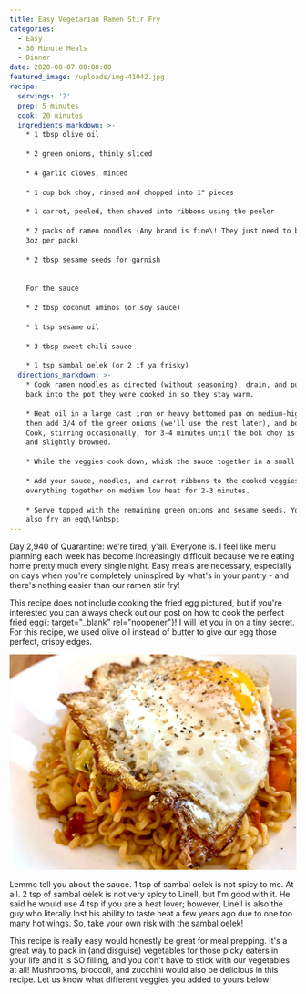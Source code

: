 ```yaml
---
title: Easy Vegetarian Ramen Stir Fry
categories:
  - Easy
  - 30 Minute Meals
  - Dinner
date: 2020-08-07 00:00:00
featured_image: /uploads/img-41042.jpg
recipe:
  servings: '2'
  prep: 5 minutes
  cook: 20 minutes
  ingredients_markdown: >-
    * 1 tbsp olive oil

    * 2 green onions, thinly sliced

    * 4 garlic cloves, minced

    * 1 cup bok choy, rinsed and chopped into 1" pieces

    * 1 carrot, peeled, then shaved into ribbons using the peeler

    * 2 packs of ramen noodles (Any brand is fine\! They just need to be around
    3oz per pack)

    * 2 tbsp sesame seeds for garnish


    For the sauce

    * 2 tbsp coconut aminos (or soy sauce)

    * 1 tsp sesame oil

    * 3 tbsp sweet chili sauce

    * 1 tsp sambal oelek (or 2 if ya frisky)
  directions_markdown: >-
    * Cook ramen noodles as directed (without seasoning), drain, and put them
    back into the pot they were cooked in so they stay warm.

    * Heat oil in a large cast iron or heavy bottomed pan on medium-high heat,
    then add 3/4 of the green onions (we'll use the rest later), and bok choy.
    Cook, stirring occasionally, for 3-4 minutes until the bok choy is tender
    and slightly browned.

    * While the veggies cook down, whisk the sauce together in a small bowl.

    * Add your sauce, noodles, and carrot ribbons to the cooked veggies, mixing
    everything together on medium low heat for 2-3 minutes.

    * Serve topped with the remaining green onions and sesame seeds. You can
    also fry an egg\!&nbsp;
---
```


Day 2,940 of Quarantine: we're tired, y'all. Everyone is. I feel like menu planning each week has become increasingly difficult because we're eating home pretty much every single night. Easy meals are necessary, especially on days when you're completely uninspired by what's in your pantry - and there's nothing easier than our ramen stir fry\!&nbsp;

This recipe does not include cooking the fried egg pictured, but if you're interested you can always check out our post on how to cook the perfect [fried egg](https://bonnettebites.com/breakfast/eggs/brunch/2020/05/09/sunday-morning-fried-eggs/){: target="_blank" rel="noopener"}\! I will let you in on a tiny secret. For this recipe, we used olive oil instead of butter to give our egg those perfect, crispy edges.

![](/uploads/img-4101.jpg)

Lemme tell you about the sauce. 1 tsp of sambal oelek is not spicy to me. At all. 2 tsp of sambal oelek is not very spicy to Linell, but I'm good with it. He said he would use 4 tsp if you are a heat lover; however, Linell is also the guy who literally lost his ability to taste heat a few years ago due to one too many hot wings. So, take your own risk with the sambal oelek\!&nbsp;

This recipe is really easy would honestly be great for meal prepping. It's a great way to pack in (and disguise) vegetables for those picky eaters in your life and it is SO filling, and you don't have to stick with our vegetables at all\! Mushrooms, broccoli, and zucchini would also be delicious in this recipe. Let us know what different veggies you added to yours below\!